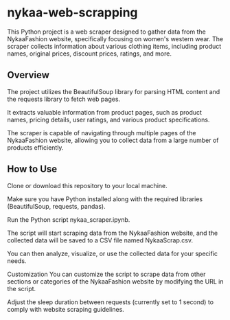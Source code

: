 # nykaa-web-scrapping
This Python project is a web scraper designed to gather data from the NykaaFashion website, specifically focusing on women's western wear. The scraper collects information about various clothing items, including product names, original prices, discount prices, ratings, and more.

## Overview
The project utilizes the BeautifulSoup library for parsing HTML content and the requests library to fetch web pages.

It extracts valuable information from product pages, such as product names, pricing details, user ratings, and various product specifications.

The scraper is capable of navigating through multiple pages of the NykaaFashion website, allowing you to collect data from a large number of products efficiently.

## How to Use
Clone or download this repository to your local machine.

Make sure you have Python installed along with the required libraries (BeautifulSoup, requests, pandas).

Run the Python script nykaa_scraper.ipynb.

The script will start scraping data from the NykaaFashion website, and the collected data will be saved to a CSV file named NykaaScrap.csv.

You can then analyze, visualize, or use the collected data for your specific needs.

Customization
You can customize the script to scrape data from other sections or categories of the NykaaFashion website by modifying the URL in the script.

Adjust the sleep duration between requests (currently set to 1 second) to comply with website scraping guidelines.






